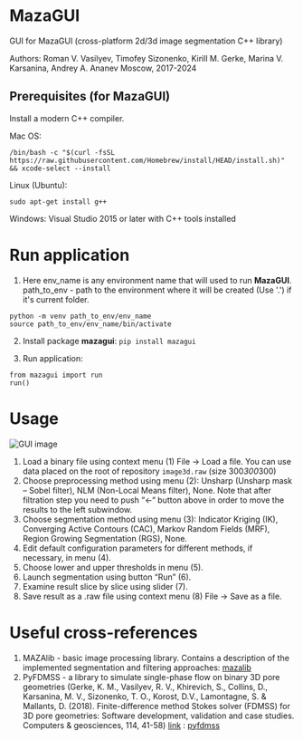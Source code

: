 # MazaGUI

GUI for MazaGUI (cross-platform 2d/3d image segmentation C++ library)

Authors: Roman V. Vasilyev, Timofey Sizonenko, Kirill M. Gerke, Marina V. Karsanina, Andrey A. Ananev
Moscow, 2017-2024

## Prerequisites (for MazaGUI)

Install a modern C++ compiler.

Mac OS: 
```
/bin/bash -c "$(curl -fsSL https://raw.githubusercontent.com/Homebrew/install/HEAD/install.sh)" && xcode-select --install
```
Linux (Ubuntu): 
```
sudo apt-get install g++
```

Windows: Visual Studio 2015 or later with C++ tools installed

# Run application

1. Here env_name is any environment name that will used to run **MazaGUI**. path_to_env - path to the environment where it will be created (Use '.') if it's current folder.

```
python -m venv path_to_env/env_name
source path_to_env/env_name/bin/activate
```

2. Install package **mazagui**: `pip install mazagui`

3. Run application: 

```
from mazagui import run
run()
```

# Usage

![GUI image](https://github.com/fatimp/mazagui/blob/2412ef8e838db0da73c2f832ea7b3919d08f9360/MAZAgui.jpg?raw=True)

1. Load a binary file using context menu (1) File -> Load a file. You can use data placed on the root of repository `image3d.raw` (size 300*300*300)
2. Choose preprocessing method using menu (2): Unsharp (Unsharp mask – Sobel filter), NLM (Non-Local Means filter), None. Note that after filtration step you need to push “<-“ button above in order to move the results to the left subwindow.
3. Choose segmentation method using menu (3): Indicator Kriging (IK), Converging Active Contours (CAC), Markov Random Fields (MRF), Region Growing Segmentation (RGS), None.
4. Edit default configuration parameters for different methods, if necessary, in menu (4).
5. Choose lower and upper thresholds in menu (5).
6. Launch segmentation using button “Run” (6).
7. Examine result slice by slice using slider (7).
8. Save result as a .raw file using context menu (8) File -> Save as a file.

# Useful cross-references
1. MAZAlib - basic image processing library. Contains a description of the implemented segmentation and filtering approaches: [mazalib](https://pypi.org/project/mazalib/)
2. PyFDMSS - a library to simulate single-phase flow on binary 3D pore geometries (Gerke, K. M., Vasilyev, R. V., Khirevich, S., Collins, D., Karsanina, M. V., Sizonenko, T. O., Korost, D.V., Lamontagne, S. & Mallants, D. (2018). Finite-difference method Stokes solver (FDMSS) for 3D pore geometries: Software development, validation and case studies. Computers & geosciences, 114, 41-58) [link](https://www.sciencedirect.com/science/article/abs/pii/S0098300417306234) : [pyfdmss](https://pypi.org/project/pyfdmss/)
